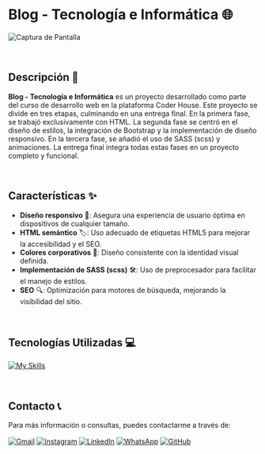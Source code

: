 # Blog - Tecnología e Informática 🌐

![Captura de Pantalla](https://i.postimg.cc/HkJYyx36/blog-tecnologia-e-informatica.png)

<br>

## Descripción 📝

**Blog - Tecnología e Informática** es un proyecto desarrollado como parte del curso de desarrollo web en la plataforma Coder House. Este proyecto se divide en tres etapas, culminando en una entrega final. En la primera fase, se trabajó exclusivamente con HTML. La segunda fase se centró en el diseño de estilos, la integración de Bootstrap y la implementación de diseño responsivo. En la tercera fase, se añadió el uso de SASS (scss) y animaciones. La entrega final integra todas estas fases en un proyecto completo y funcional.

<br>

## Características ✨

- **Diseño responsivo** 📱: Asegura una experiencia de usuario óptima en dispositivos de cualquier tamaño.
- **HTML semántico** 🏷️: Uso adecuado de etiquetas HTML5 para mejorar la accesibilidad y el SEO.
- **Colores corporativos** 🎨: Diseño consistente con la identidad visual definida.
- **Implementación de SASS (scss)** 🛠️: Uso de preprocesador para facilitar el manejo de estilos.
- **SEO** 🔍: Optimización para motores de búsqueda, mejorando la visibilidad del sitio.

<br>

## Tecnologías Utilizadas 💻

[![My Skills](https://skillicons.dev/icons?i=html,css,sass,bootstrap,js)](https://skillicons.dev)

<br>

## Contacto 📞

Para más información o consultas, puedes contactarme a través de:

<p align="left">
  <a href="mailto:ado.pezzini@gmail.com" target="blank"><img align="center" src="https://img.shields.io/badge/Gmail-D14836?style=for-the-badge&logo=gmail&logoColor=white" alt="Gmail" /></a>
  <a href="https://www.instagram.com/gustavo.d2" target="blank"><img align="center" src="https://img.shields.io/badge/Instagram-E4405F?style=for-the-badge&logo=instagram&logoColor=white" alt="Instagram" /></a>
  <a href="https://linkedin.com/in/gustavo-pezzini-puen" target="blank"><img align="center" src="https://img.shields.io/badge/LinkedIn-0077B5?style=for-the-badge&logo=linkedin&logoColor=white" alt="LinkedIn"/></a>
  <a href="https://api.whatsapp.com/send?phone=56963540147" target="blank"><img align="center" src="https://img.shields.io/badge/WhatsApp-25D366?style=for-the-badge&logo=whatsapp&logoColor=white" alt="WhatsApp"/></a>
  <a href="https://github.com/roydev-dw" target="blank"><img align="center" src="https://img.shields.io/badge/GitHub-181717?style=for-the-badge&logo=github&logoColor=white" alt="GitHub" /></a>
</p>
